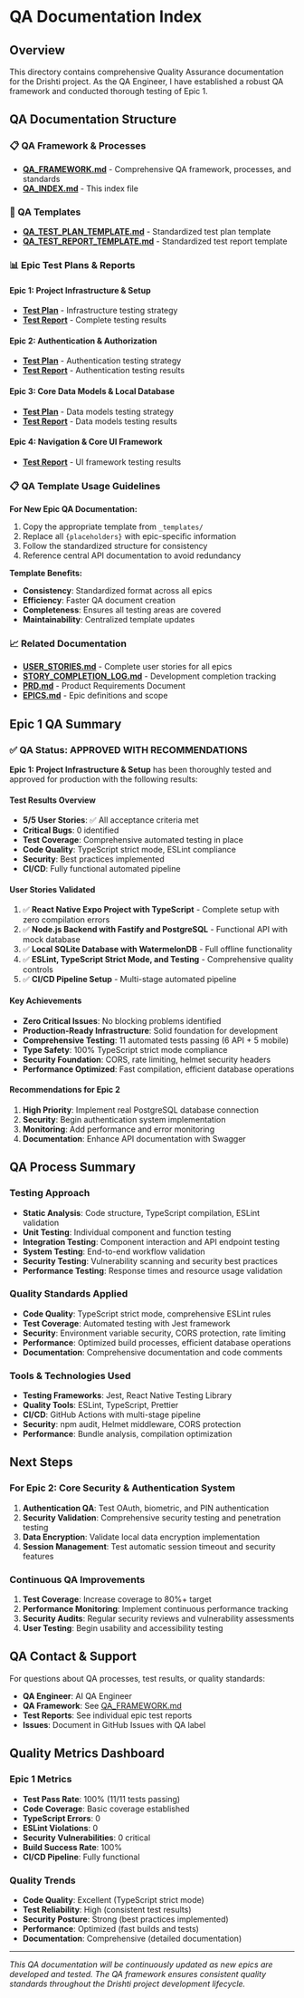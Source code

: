 # QA Documentation Index

## Overview

This directory contains comprehensive Quality Assurance documentation for the Drishti project. As the QA Engineer, I have established a robust QA framework and conducted thorough testing of Epic 1.

## QA Documentation Structure

### 📋 QA Framework & Processes
- **[QA_FRAMEWORK.md](./QA_FRAMEWORK.md)** - Comprehensive QA framework, processes, and standards
- **[QA_INDEX.md](./QA_INDEX.md)** - This index file

### 📝 QA Templates
- **[QA_TEST_PLAN_TEMPLATE.md](./_templates/QA_TEST_PLAN_TEMPLATE.md)** - Standardized test plan template
- **[QA_TEST_REPORT_TEMPLATE.md](./_templates/QA_TEST_REPORT_TEMPLATE.md)** - Standardized test report template

### 📊 Epic Test Plans & Reports

#### Epic 1: Project Infrastructure & Setup
- **[Test Plan](./epics/epic1/EPIC1_QA_TEST_PLAN.md)** - Infrastructure testing strategy
- **[Test Report](./epics/epic1/EPIC1_QA_TEST_REPORT.md)** - Complete testing results

#### Epic 2: Authentication & Authorization
- **[Test Plan](./epics/epic2/EPIC2_QA_TEST_PLAN.md)** - Authentication testing strategy
- **[Test Report](./epics/epic2/EPIC2_QA_TEST_REPORT.md)** - Authentication testing results

#### Epic 3: Core Data Models & Local Database
- **[Test Plan](./epics/epic3/QA_TEST_PLAN_EPIC3.md)** - Data models testing strategy
- **[Test Report](./epics/epic3/EPIC3_QA_TEST_REPORT.md)** - Data models testing results

#### Epic 4: Navigation & Core UI Framework
- **[Test Report](./epics/epic4/EPIC4_QA_TEST_REPORT.md)** - UI framework testing results

### 📋 QA Template Usage Guidelines

**For New Epic QA Documentation:**
1. Copy the appropriate template from `_templates/`
2. Replace all `{placeholders}` with epic-specific information
3. Follow the standardized structure for consistency
4. Reference central API documentation to avoid redundancy

**Template Benefits:**
- **Consistency**: Standardized format across all epics
- **Efficiency**: Faster QA document creation
- **Completeness**: Ensures all testing areas are covered
- **Maintainability**: Centralized template updates

### 📈 Related Documentation
- **[USER_STORIES.md](./USER_STORIES.md)** - Complete user stories for all epics
- **[STORY_COMPLETION_LOG.md](./STORY_COMPLETION_LOG.md)** - Development completion tracking
- **[PRD.md](./PRD.md)** - Product Requirements Document
- **[EPICS.md](./EPICS.md)** - Epic definitions and scope

## Epic 1 QA Summary

### ✅ QA Status: APPROVED WITH RECOMMENDATIONS

**Epic 1: Project Infrastructure & Setup** has been thoroughly tested and approved for production with the following results:

#### Test Results Overview
- **5/5 User Stories**: ✅ All acceptance criteria met
- **Critical Bugs**: 0 identified
- **Test Coverage**: Comprehensive automated testing in place
- **Code Quality**: TypeScript strict mode, ESLint compliance
- **Security**: Best practices implemented
- **CI/CD**: Fully functional automated pipeline

#### User Stories Validated
1. ✅ **React Native Expo Project with TypeScript** - Complete setup with zero compilation errors
2. ✅ **Node.js Backend with Fastify and PostgreSQL** - Functional API with mock database
3. ✅ **Local SQLite Database with WatermelonDB** - Full offline functionality
4. ✅ **ESLint, TypeScript Strict Mode, and Testing** - Comprehensive quality controls
5. ✅ **CI/CD Pipeline Setup** - Multi-stage automated pipeline

#### Key Achievements
- **Zero Critical Issues**: No blocking problems identified
- **Production-Ready Infrastructure**: Solid foundation for development
- **Comprehensive Testing**: 11 automated tests passing (6 API + 5 mobile)
- **Type Safety**: 100% TypeScript strict mode compliance
- **Security Foundation**: CORS, rate limiting, helmet security headers
- **Performance Optimized**: Fast compilation, efficient database operations

#### Recommendations for Epic 2
1. **High Priority**: Implement real PostgreSQL database connection
2. **Security**: Begin authentication system implementation
3. **Monitoring**: Add performance and error monitoring
4. **Documentation**: Enhance API documentation with Swagger

## QA Process Summary

### Testing Approach
- **Static Analysis**: Code structure, TypeScript compilation, ESLint validation
- **Unit Testing**: Individual component and function testing
- **Integration Testing**: Component interaction and API endpoint testing
- **System Testing**: End-to-end workflow validation
- **Security Testing**: Vulnerability scanning and security best practices
- **Performance Testing**: Response times and resource usage validation

### Quality Standards Applied
- **Code Quality**: TypeScript strict mode, comprehensive ESLint rules
- **Test Coverage**: Automated testing with Jest framework
- **Security**: Environment variable security, CORS protection, rate limiting
- **Performance**: Optimized build processes, efficient database operations
- **Documentation**: Comprehensive documentation and code comments

### Tools & Technologies Used
- **Testing Frameworks**: Jest, React Native Testing Library
- **Quality Tools**: ESLint, TypeScript, Prettier
- **CI/CD**: GitHub Actions with multi-stage pipeline
- **Security**: npm audit, Helmet middleware, CORS protection
- **Performance**: Bundle analysis, compilation optimization

## Next Steps

### For Epic 2: Core Security & Authentication System
1. **Authentication QA**: Test OAuth, biometric, and PIN authentication
2. **Security Validation**: Comprehensive security testing and penetration testing
3. **Data Encryption**: Validate local data encryption implementation
4. **Session Management**: Test automatic session timeout and security features

### Continuous QA Improvements
1. **Test Coverage**: Increase coverage to 80%+ target
2. **Performance Monitoring**: Implement continuous performance tracking
3. **Security Audits**: Regular security reviews and vulnerability assessments
4. **User Testing**: Begin usability and accessibility testing

## QA Contact & Support

For questions about QA processes, test results, or quality standards:

- **QA Engineer**: AI QA Engineer
- **QA Framework**: See [QA_FRAMEWORK.md](./QA_FRAMEWORK.md)
- **Test Reports**: See individual epic test reports
- **Issues**: Document in GitHub Issues with QA label

## Quality Metrics Dashboard

### Epic 1 Metrics
- **Test Pass Rate**: 100% (11/11 tests passing)
- **Code Coverage**: Basic coverage established
- **TypeScript Errors**: 0
- **ESLint Violations**: 0
- **Security Vulnerabilities**: 0 critical
- **Build Success Rate**: 100%
- **CI/CD Pipeline**: Fully functional

### Quality Trends
- **Code Quality**: Excellent (TypeScript strict mode)
- **Test Reliability**: High (consistent test results)
- **Security Posture**: Strong (best practices implemented)
- **Performance**: Optimized (fast builds and tests)
- **Documentation**: Comprehensive (detailed documentation)

---

*This QA documentation will be continuously updated as new epics are developed and tested. The QA framework ensures consistent quality standards throughout the Drishti project development lifecycle.*
